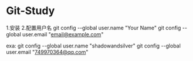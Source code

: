 # Git-Study
1.安装
2.配置用户名
  git config --global user.name "Your Name"
  git config --global user.email "email@example.com"

  exa:
    git config --global user.name "shadowandsilver"
    git config --global user.email "749970364@qq.com"

